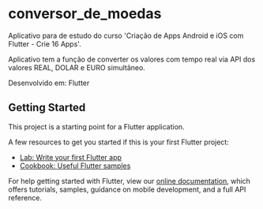 # conversor_de_moedas

Aplicativo para de estudo do curso 'Criação de Apps Android e iOS com Flutter - Crie 16 Apps'.

Aplicativo tem a função de converter os valores com tempo real via API dos valores REAL, DOLAR e EURO simultâneo.

Desenvolvido em: Flutter

## Getting Started

This project is a starting point for a Flutter application.

A few resources to get you started if this is your first Flutter project:

- [Lab: Write your first Flutter app](https://flutter.dev/docs/get-started/codelab)
- [Cookbook: Useful Flutter samples](https://flutter.dev/docs/cookbook)

For help getting started with Flutter, view our
[online documentation](https://flutter.dev/docs), which offers tutorials,
samples, guidance on mobile development, and a full API reference.
